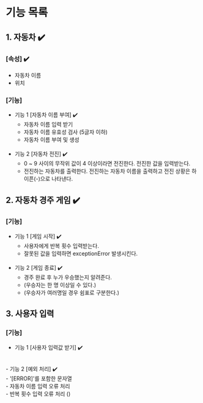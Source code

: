 # 기능 목록

## 1. 자동차 ✔️
### [속성] ✔️
- 자동차 이름<br/>
- 위치<br/>

### [기능] 
- 기능 1 [자동차 이름 부여] ✔️<br/> 
  - 자동차 이름 입력 받기<br/>
  - 자동차 이름 유효성 검사 (5글자 이하)<br/>
  - 자동차 이름 부여 및 생성<br/>
  <br/> 
- 기능 2 [자동차 전진] ✔️<br/>
  - 0 ~ 9 사이의 무작위 값이 4 이상이라면 전진한다. 전진한 값을 입력받는다.<br/>
  - 전진하는 자동차를 출력한다. 전진하는 자동차 이름을 출력하고 전진 상황은 하이픈(-)으로 나타낸다.<br/>

## 2. 자동차 경주 게임 ✔️
### [기능]
- 기능 1 [게임 시작] ✔️<br/>
  - 사용자에게 반복 횟수 입력받는다.<br/>
  - 잘못된 값을 입력하면 exceptionError 발생시킨다.<br/>
    <br/>
- 기능 2 [게임 종료] ✔️<br/>
  - 경주 완료 후 누가 우승했는지 알려준다. <br/>
  - (우승자는 한 명 이상일 수 있다.)<br/>
  - (우승자가 여러명일 경우 쉼표로 구분한다.)<br/>

## 3. 사용자 입력
### [기능]
- 기능 1 [사용자 입력값 받기] ✔️<br/>
<br/>
- 기능 2 [예외 처리] ✔️<br/>
  - '[ERROR]'를 포함한 문자열<br/>
  - 자동차 이름 입력 오류 처리<br/>
  - 반복 횟수 입력 오류 처리 ()<br/>